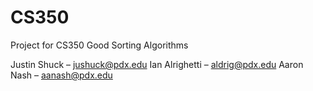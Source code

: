 # CS350
Project for CS350
Good Sorting Algorithms

Justin Shuck – jushuck@pdx.edu
Ian Alrighetti – aldrig@pdx.edu
Aaron Nash – aanash@pdx.edu
